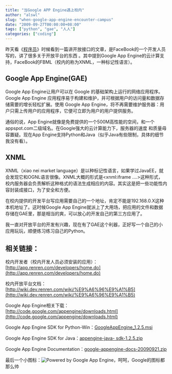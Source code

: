 ```yaml
---
title: "当Google APP Engine遇上校内"
author: "alswl"
slug: "when-google-app-engine-encounter-campus"
date: "2009-09-27T00:00:00+08:00"
tags: ["python", "gae", "人人"]
categories: ["coding"]
---
```


昨天看《[程序员](http://www.csdn.net)》时候看到一篇讲开放接口的文章，是FaceBook的一个开发人员写的，讲了很多关于开放平台的东西
。其中提到Google App Engine的云计算支持，FaceBook的FBML（校内的称为XNML，一种标记性语言）。

## Google App Engine(GAE)

Google App Engine让用户可以在 Google 的基础架构上运行的网络应用程序。Google App Engine
应用程序易于构建和维护，并可根据用户的访问量和数据存储需要的增长轻松扩展。使用 Google App
Engine，将不再需要维护服务器：用户只需上传用户的应用程序，它便可立即为用户的用户提供服务。

通俗的说，App Engine就像是免费提供的一个500M高性能的空间，和一个appspot.com二级域名。在Google强大的云计算能力下，服务器的速度
和质量毋容置疑。现在App Engine支持Python和Java（似乎Java有些限制，具体的细节我没有看）。

## XNML

XNML（xiao nei market
language）是以种标记性语言，如果学过JavaEE，就会发现它和OGNL语言很像。XNML大概的形式是<xnml:iframe
….>这种形式，校内服务器会负责解析这种格式的语法生成相应的内容。其实这是把一些功能性内容封装成接口，为了安全和方便。

在校内提供的开发平台写应用需要自己的一个地址，肯定不能是192.168.0.X这种本机地址了。这时候Google App
Engine就派上了大用场，把应用的文件和数据存储在GAE里，那是相当的爽，可以放心的开发自己的第三方应用了。

我一直对开放平台的开发有兴趣，现在有了GAE这个利器，正好写一个自己的小应用玩玩，顺便练习练习自己的Python。

## 相关链接：

校内开发者（校内开发人员必须安装的应用）：[http://app.renren.com/developers/home.do](http://app.renren.com/developers/home.do)

校内开放平台文档：[http://wiki.dev.renren.com/wiki/%E9%A6%96%E9%A1%B5](http://wiki.dev.renren.com/wiki/%E9%A6%96%E9%A1%B5)

Google App Engine相关下载：[http://code.google.com/appengine/downloads.html](http://code.google.com/appengine/downloads.html)

Google App Engine SDK for Python-Win：[GoogleAppEngine_1.2.5.msi](http://googleappengine.googlecode.com/files/GoogleAppEngine_1.2.5.msi)

Google App Engine SDK for Java：[appengine-java- sdk-1.2.5.zip](http://googleappengine.googlecode.com/files/appengine-java-sdk-1.2.5.zip)

Google App Engine Documentation：[google-appengine-docs-20090921.zip](http://googleappengine.googlecode.com/files/google-appengine-docs-20090921.zip)

最后一个小图标：![Powered by Google App Engine](http://code.google.com/appengine/images/appengine-silver-120x30.gif)，呵呵，Google的图标都那么帅
